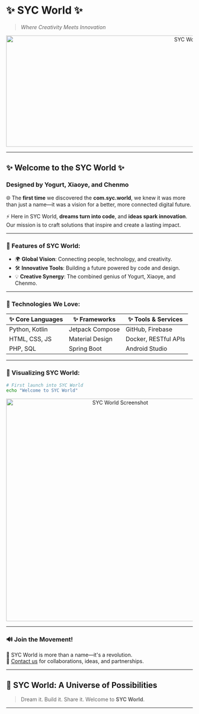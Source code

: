 # ✨ **SYC World** ✨  
> _Where Creativity Meets Innovation_

<p align="center">
  <img src="https://github.com/user-attachments/assets/701cb012-3e13-4054-b710-c543941c9686" alt="SYC World Logo" width="1000" height="300">
</p>

---

## **✨ Welcome to the SYC World ✨**  
### Designed by **Yogurt**, **Xiaoye**, and **Chenmo**

🌐 The **first time** we discovered the **com.syc.world**, we knew it was more than just a name—it was a vision for a better, more connected digital future.  

⚡️ Here in SYC World, **dreams turn into code**, and **ideas spark innovation**. Our mission is to craft solutions that inspire and create a lasting impact.

---

### **🚀 Features of SYC World:**

- 🌍 **Global Vision**: Connecting people, technology, and creativity.
- 🛠️ **Innovative Tools**: Building a future powered by code and design.
- 💡 **Creative Synergy**: The combined genius of Yogurt, Xiaoye, and Chenmo.

---

### **🔧 Technologies We Love:**

| ✨ Core Languages | ✨ Frameworks      | ✨ Tools & Services    |
|-------------------|-------------------|-----------------------|
| Python, Kotlin    | Jetpack Compose   | GitHub, Firebase      |
| HTML, CSS, JS     | Material Design   | Docker, RESTful APIs  |
| PHP, SQL          | Spring Boot       | Android Studio        |

---

### **📸 Visualizing SYC World:**

```bash
# First launch into SYC World
echo "Welcome to SYC World"
```

<p align="center">
  <img src="https://github.com/user-attachments/assets/701cb012-3e13-4054-b710-c543941c9686" alt="SYC World Screenshot" width="600">
</p>

---

### **🔊 Join the Movement!**

🌟 SYC World is more than a name—it's a revolution.  
💬 [Contact us](mailto:support@sycworld.com) for collaborations, ideas, and partnerships.

---

## **🌌 SYC World: A Universe of Possibilities**

> Dream it. Build it. Share it. Welcome to **SYC World**.

---
